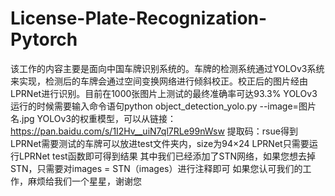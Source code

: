 # License-Plate-Recognization-Pytorch
该工作的内容主要是面向中国车牌识别系统的。车牌的检测系统通过YOLOv3系统来实现，检测后的车牌会通过空间变换网络进行倾斜校正。校正后的图片经由LPRNet进行识别。目前在1000张图片上测试的最终准确率可达93.3%
YOLOv3运行的时候需要输入命令语句python object_detection_yolo.py --image=图片名.jpg
YOLOv3的权重模型，可以从链接：https://pan.baidu.com/s/1I2Hv__uiN7ql7RLe99nWsw 
提取码：rsue得到
LPRNet需要测试的车牌可以放进test文件夹内，size为94×24
LPRNet只需要运行LPRNet test函数即可得到结果
其中我们已经添加了STN网络，如果您想去掉STN，只需要对images = STN（images）进行注释即可
如果您认可我们的工作，麻烦给我们一个星星，谢谢您
